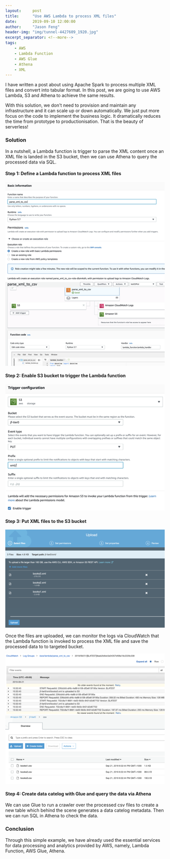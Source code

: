```yaml
---
layout:     post
title:      "Use AWS Lambda to process XML files"
date:       2019-09-10 12:00:00
author:     "Jason Feng"
header-img: "img/tunnel-4427609_1920.jpg"
excerpt_separator: <!--more-->
tags:
    - AWS
    - Lambda Function
    - AWS Glue
    - Athena
    - XML
---
```

I have written a post about using Apache Spark to process multiple XML files and convert into tabular format. In this post, we are going to use AWS Lambda, S3 and Athena to achieve the same results. 

<!--more-->
With this solution, we don't need to provision and maintain any infrastructure and it can scale up or down automatically. We just put more focus on the code to implement the business logic. It dramatically reduces the time from prototype to productionisation. That is the beauty of serverless!

### Solution
In a nutshell, a Lambda function is trigger to parse the XML content once an XML file is landed in the S3 bucket, then we can use Athena to query the processed data via SQL.

#### Step 1: Define a Lambda function to process XML files
![](/img/2019-09-19-create-lambda.png)
![](/img/2019-09-19-lambda-function.png)

#### Step 2: Enable S3 bucket to trigger the Lambda function
![](/img/2019-09-19-s3-trigger.png)

#### Step 3: Put XML files to the S3 bucket
![](/img/2019-09-19-s3-upload-files.png)

Once the files are uploaded, we can monitor the logs via CloudWatch that the Lambda function is invoked to process the XML file and save the processed data to to targeted bucket. 

![](/img/2019-09-19-cloudwatch-lambda.png)
![](/img/2019-09-19-s3-parsed-csv.png)

#### Step 4: Create data catelog with Glue and query the data via Athena
We can use Glue to run a crawler over the processed csv files to create a new table which behind the scene generates a data catelog metadata. Then we can run SQL in Athena to check the data.

### Conclusion
Through this simple example, we have already used the essential services for data processing and analytics provided by AWS, namely, Lambda Function, AWS Glue, Athena.  